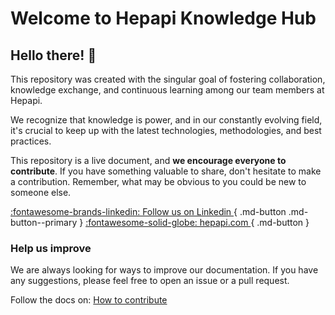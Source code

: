 # Welcome to Hepapi Knowledge Hub 

## Hello there! 👋

This repository was created with the singular goal of fostering collaboration, knowledge exchange, and continuous learning among our team members at Hepapi.

We recognize that knowledge is power, and in our constantly evolving field, it's crucial to keep up with the latest technologies, methodologies, and best practices. 

This repository is a live document, and **we encourage everyone to contribute**. If you have something valuable to share, don't hesitate to make a contribution. Remember, what may be obvious to you could be new to someone else.

[:fontawesome-brands-linkedin: Follow us on Linkedin ](https://linkedin.com/company/hepapi){ .md-button .md-button--primary }
[:fontawesome-solid-globe: hepapi.com ](https://hepapi.com/){ .md-button }


### Help us improve

We are always looking for ways to improve our documentation. If you have any suggestions, please feel free to open an issue or a pull request.

Follow the docs on: [How to contribute](./how-to-contribute/about-mkdocs.md)

